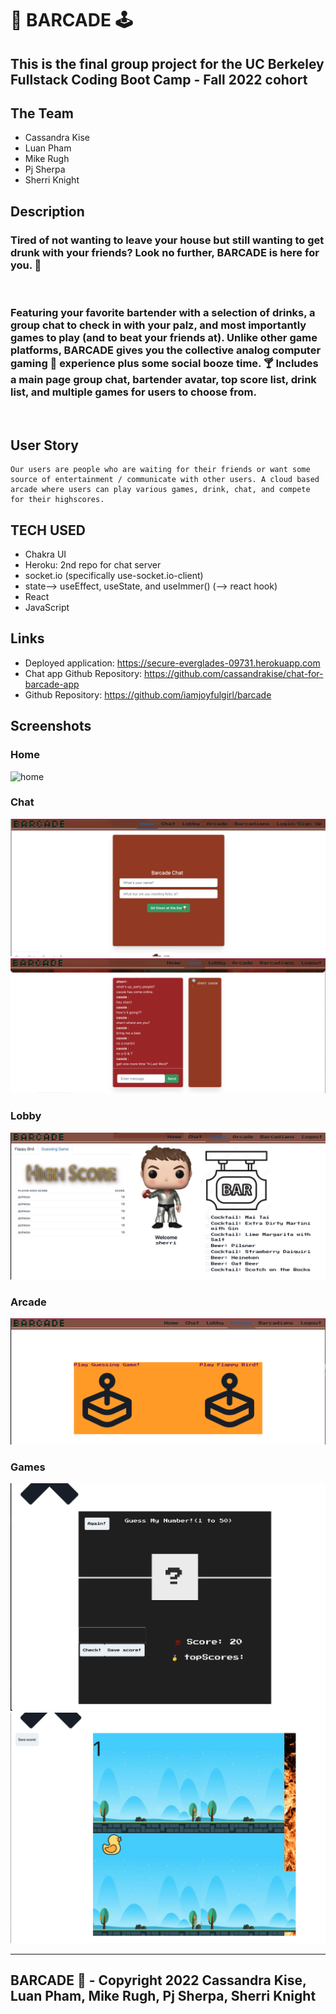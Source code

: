 # 🥃 BARCADE 🕹

## This is the final group project for the UC Berkeley Fullstack Coding Boot Camp - Fall 2022 cohort

## The Team

- Cassandra Kise
- Luan Pham
- Mike Rugh
- Pj Sherpa
- Sherri Knight

## Description

### Tired of not wanting to leave your house but still wanting to get drunk with your friends? Look no further, BARCADE is here for you. 🍺

<br>

### Featuring your favorite bartender with a selection of drinks, a group chat to check in with your palz, and most importantly games to play (and to beat your friends at). Unlike other game platforms, BARCADE gives you the collective analog computer gaming 👾 experience plus some social booze time. 🍸 Includes a main page group chat, bartender avatar, top score list, drink list, and multiple games for users to choose from.

<br>

## User Story

```
Our users are people who are waiting for their friends or want some source of entertainment / communicate with other users. A cloud based arcade where users can play various games, drink, chat, and compete for their highscores.
```

## TECH USED

- Chakra UI
- Heroku: 2nd repo for chat server
- socket.io (specifically use-socket.io-client)
- state--> useEffect, useState, and useImmer() (--> react hook)
- React
- JavaScript

## Links

- Deployed application: https://secure-everglades-09731.herokuapp.com
- Chat app Github Repository: https://github.com/cassandrakise/chat-for-barcade-app
- Github Repository: https://github.com/iamjoyfulgirl/barcade

## Screenshots

### Home

![home](./assets/home.png)

### Chat

![chat](./assets/chat%20login.png)
![chat room](./assets/chat.png)

### Lobby

![lobby](./assets/lobby.png)

### Arcade

![arcade](./assets/arcade.png)

### Games

![games](./assets/guess%20my%20number.png)
![game2](./assets/flappy%20bird.png)

---

## BARCADE 🍻 - Copyright 2022 Cassandra Kise, Luan Pham, Mike Rugh, Pj Sherpa, Sherri Knight
